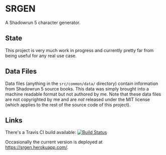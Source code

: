 # SRGEN

A Shadowrun 5 character generator.

## State

This project is very much work in progress and currently pretty far from being
useful for any real use case.

## Data Files

Data files (anything in the `src/common/data/` directory) contain information
from Shadowrun 5 source books. This data was simply brought into a machine readable
format but not authored by me.
Note that these data files are not copyrighted by me and are *not* released
under the MIT license (which applies to the rest of the source code of this
project).

## Links

There's a Travis CI build available:
[![Build Status](https://secure.travis-ci.org/saua/srgen.png)](http://travis-ci.org/saua/srgen)

Occasionally the current version is deployed at https://srgen.herokuapp.com/.